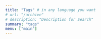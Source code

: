 ```yaml
---
title: "Tags" # in any language you want
# url: "/archive"
# description: "Description for Search"
summary: "tags"
menu: ["main"]
---
```

